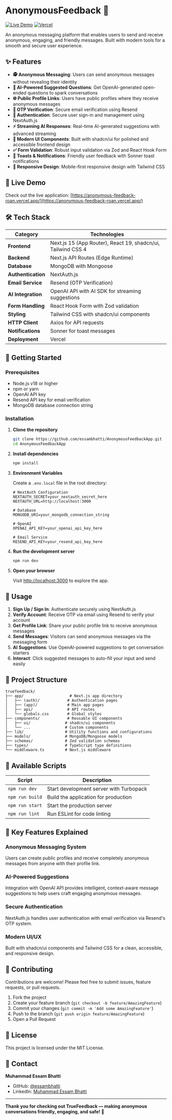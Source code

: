 # AnonymousFeedback 💭

[![Live Demo](https://img.shields.io/badge/Live%20Demo-Visit%20Site-blue?style=for-the-badge)](https://anonymous-feedback-roan.vercel.app/)
[![Vercel](https://img.shields.io/badge/Deployed%20on-Vercel-black?style=for-the-badge&logo=vercel)](https://vercel.com)

An anonymous messaging platform that enables users to send and receive anonymous, engaging, and friendly messages. Built with modern tools for a smooth and secure user experience.

## ✨ Features

- **🕵️ Anonymous Messaging**: Users can send anonymous messages without revealing their identity
- **🤖 AI-Powered Suggested Questions**: Get OpenAI-generated open-ended questions to spark conversations
- **🌐 Public Profile Links**: Users have public profiles where they receive anonymous messages
- **📧 OTP Verification**: Secure email verification using Resend
- **🔐 Authentication**: Secure user sign-in and management using NextAuth.js
- **⚡ Streaming AI Responses**: Real-time AI-generated suggestions with advanced streaming
- **🎨 Modern UI Components**: Built with shadcn/ui for polished and accessible frontend design
- **✅ Form Validation**: Robust input validation via Zod and React Hook Form
- **🔔 Toasts & Notifications**: Friendly user feedback with Sonner toast notifications
- **📱 Responsive Design**: Mobile-first responsive design with Tailwind CSS

## 🚀 Live Demo

Check out the live application: [https://anonymous-feedback-roan.vercel.app/](https://anonymous-feedback-roan.vercel.app/)

## 🛠️ Tech Stack

| Category | Technologies |
|----------|-------------|
| **Frontend** | Next.js 15 (App Router), React 19, shadcn/ui, Tailwind CSS 4 |
| **Backend** | Next.js API Routes (Edge Runtime) |
| **Database** | MongoDB with Mongoose |
| **Authentication** | NextAuth.js |
| **Email Service** | Resend (OTP Verification) |
| **AI Integration** | OpenAI API with AI SDK for streaming suggestions |
| **Form Handling** | React Hook Form with Zod validation |
| **Styling** | Tailwind CSS with shadcn/ui components |
| **HTTP Client** | Axios for API requests |
| **Notifications** | Sonner for toast messages |
| **Deployment** | Vercel |

## 🚦 Getting Started

### Prerequisites

- Node.js v18 or higher
- npm or yarn
- OpenAI API key
- Resend API key for email verification
- MongoDB database connection string

### Installation

1. **Clone the repository**
   ```bash
   git clone https://github.com/essambhatti/AnonymousFeedbackApp.git
   cd AnonymousFeedbackApp
   ```

2. **Install dependencies**
   ```bash
   npm install
   ```

3. **Environment Variables**
   
   Create a `.env.local` file in the root directory:
   ```env
   # NextAuth Configuration
   NEXTAUTH_SECRET=your_nextauth_secret_here
   NEXTAUTH_URL=http://localhost:3000

   # Database
   MONGODB_URI=your_mongodb_connection_string

   # OpenAI
   OPENAI_API_KEY=your_openai_api_key_here

   # Email Service
   RESEND_API_KEY=your_resend_api_key_here
   ```

4. **Run the development server**
   ```bash
   npm run dev
   ```

5. **Open your browser**
   
   Visit [http://localhost:3000](http://localhost:3000) to explore the app.

## 📖 Usage

1. **Sign Up / Sign In**: Authenticate securely using NextAuth.js
2. **Verify Account**: Receive OTP via email using Resend to verify your account
3. **Get Profile Link**: Share your public profile link to receive anonymous messages
4. **Send Messages**: Visitors can send anonymous messages via the messaging form
5. **AI Suggestions**: Use OpenAI-powered suggestions to get conversation starters
6. **Interact**: Click suggested messages to auto-fill your input and send easily

## 📁 Project Structure

```
truefeedback/
├── app/                    # Next.js app directory
│   ├── (auth)/            # Authentication pages
│   ├── (app)/             # Main app pages
│   ├── api/               # API routes
│   └── globals.css        # Global styles
├── components/            # Reusable UI components
│   ├── ui/               # shadcn/ui components
│   └── ...               # Custom components
├── lib/                  # Utility functions and configurations
├── models/               # MongoDB/Mongoose models
├── schemas/              # Zod validation schemas
├── types/                # TypeScript type definitions
└── middleware.ts         # Next.js middleware
```

## 🔧 Available Scripts

| Script | Description |
|--------|-------------|
| `npm run dev` | Start development server with Turbopack |
| `npm run build` | Build the application for production |
| `npm run start` | Start the production server |
| `npm run lint` | Run ESLint for code linting |

## 🌟 Key Features Explained

### Anonymous Messaging System
Users can create public profiles and receive completely anonymous messages from anyone with their profile link.

### AI-Powered Suggestions
Integration with OpenAI API provides intelligent, context-aware message suggestions to help users craft engaging anonymous messages.

### Secure Authentication
NextAuth.js handles user authentication with email verification via Resend's OTP system.

### Modern UI/UX
Built with shadcn/ui components and Tailwind CSS for a clean, accessible, and responsive design.

## 🤝 Contributing

Contributions are welcome! Please feel free to submit issues, feature requests, or pull requests.

1. Fork the project
2. Create your feature branch (`git checkout -b feature/AmazingFeature`)
3. Commit your changes (`git commit -m 'Add some AmazingFeature'`)
4. Push to the branch (`git push origin feature/AmazingFeature`)
5. Open a Pull Request

## 📝 License

This project is licensed under the MIT License.

## 📧 Contact

**Muhammad Essam Bhatti**
- GitHub: [@essambhatti](https://github.com/essambhatti)
- LinkedIn: [Muhammad Essam Bhatti](https://www.linkedin.com/in/essam-bhatti/)

---

**Thank you for checking out TrueFeedback — making anonymous conversations friendly, engaging, and safe! 🚀**

